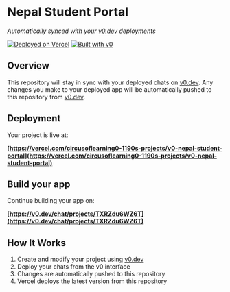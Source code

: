 # Nepal Student Portal

*Automatically synced with your [v0.dev](https://v0.dev) deployments*

[![Deployed on Vercel](https://img.shields.io/badge/Deployed%20on-Vercel-black?style=for-the-badge&logo=vercel)](https://vercel.com/circusoflearning0-1190s-projects/v0-nepal-student-portal)
[![Built with v0](https://img.shields.io/badge/Built%20with-v0.dev-black?style=for-the-badge)](https://v0.dev/chat/projects/TXRZdu6WZ6T)

## Overview

This repository will stay in sync with your deployed chats on [v0.dev](https://v0.dev).
Any changes you make to your deployed app will be automatically pushed to this repository from [v0.dev](https://v0.dev).

## Deployment

Your project is live at:

**[https://vercel.com/circusoflearning0-1190s-projects/v0-nepal-student-portal](https://vercel.com/circusoflearning0-1190s-projects/v0-nepal-student-portal)**

## Build your app

Continue building your app on:

**[https://v0.dev/chat/projects/TXRZdu6WZ6T](https://v0.dev/chat/projects/TXRZdu6WZ6T)**

## How It Works

1. Create and modify your project using [v0.dev](https://v0.dev)
2. Deploy your chats from the v0 interface
3. Changes are automatically pushed to this repository
4. Vercel deploys the latest version from this repository